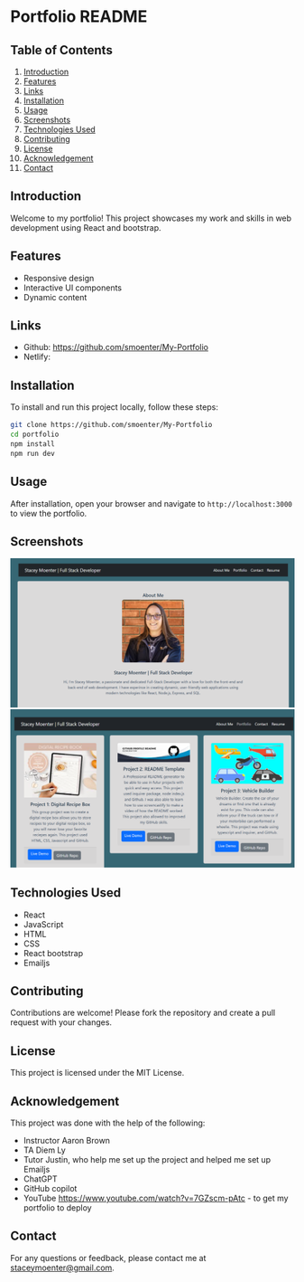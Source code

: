 # Portfolio README

## Table of Contents
1. [Introduction](#introduction)
2. [Features](#features)
3. [Links](#links)
4. [Installation](#installation)
5. [Usage](#usage)
6. [Screenshots](#screenshots)
7. [Technologies Used](#technologies-used)
8. [Contributing](#contributing)
9. [License](#license)
10. [Acknowledgement](#acknowledgement)
11. [Contact](#contact)

## Introduction
Welcome to my portfolio! This project showcases my work and skills in web development using React and bootstrap.

## Features
- Responsive design
- Interactive UI components
- Dynamic content

## Links 
- Github: https://github.com/smoenter/My-Portfolio
- Netlify: 

## Installation
To install and run this project locally, follow these steps:
```bash
git clone https://github.com/smoenter/My-Portfolio
cd portfolio
npm install
npm run dev
```

## Usage
After installation, open your browser and navigate to `http://localhost:3000` to view the portfolio.

## Screenshots
![Screenshot 1](src/assets/Images/screenshot%201.png)
![Screenshot 2](src/assets/Images/screenshot%202.png)

## Technologies Used
- React
- JavaScript
- HTML
- CSS
- React bootstrap
- Emailjs

## Contributing
Contributions are welcome! Please fork the repository and create a pull request with your changes.

## License
This project is licensed under the MIT License.

## Acknowledgement 
This project was done with the help of the following:
- Instructor Aaron Brown
- TA Diem Ly
- Tutor Justin, who help me set up the project and helped me set up Emailjs
- ChatGPT 
- GitHub copilot 
- YouTube https://www.youtube.com/watch?v=7GZscm-pAtc - to get my portfolio to deploy

## Contact
For any questions or feedback, please contact me at [staceymoenter@gmail.com](mailto:staceymoenter@gmail.com).
